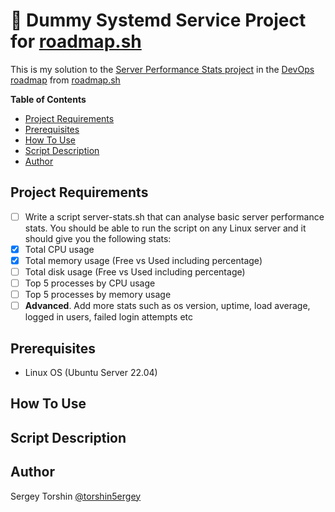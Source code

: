 # 🤖 Dummy Systemd Service Project for [roadmap.sh](https://roadmap.sh/)

This is my solution to the [Server Performance Stats project](https://roadmap.sh/projects/server-stats) in the [DevOps roadmap](https://roadmap.sh/devops) from [roadmap.sh](https://roadmap.sh/)

**Table of Contents**
- [Project Requirements](#project-requirements)
- [Prerequisites](#prerequisites)
- [How To Use](#how-to-use)
- [Script Description](#script-description)
- [Author](#author)

## Project Requirements

- [ ] Write a script server-stats.sh that can analyse basic server performance stats. You should be able to run the script on any Linux server and it should give you the following stats:
- [x] Total CPU usage
- [x] Total memory usage (Free vs Used including percentage)
- [ ] Total disk usage (Free vs Used including percentage)
- [ ] Top 5 processes by CPU usage
- [ ] Top 5 processes by memory usage
- [ ] **Advanced**. Add more stats such as os version, uptime, load average, logged in users, failed login attempts etc

## Prerequisites

- Linux OS (Ubuntu Server 22.04)

## How To Use

## Script Description

## Author

Sergey Torshin [@torshin5ergey](https://github.com/torshin5ergey)
